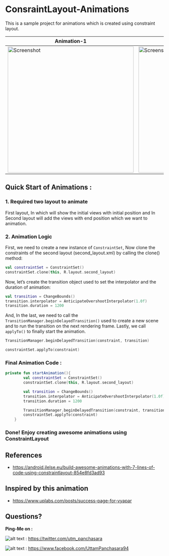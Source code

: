 # ConsraintLayout-Animations
This is a sample project for animations which is created using constraint layout.

| Animation-1 | Animation-2 |
| ------------------ | --------------------------- |
| <img src="https://i.imgur.com/tFuTq75.gif" height="400" alt="Screenshot"/>  | <img src="https://i.imgur.com/ONOfkT9.gif" height="400" alt="Screenshot"/> |


## Quick Start of Animations :

### 1. Required two layout to animate
First layout, In which will show the initial views with initial position and In Second layout will add the views with end position which we want to animation.

### 2. Animation Logic
First, we need to create a new instance of `ConstraintSet`, Now clone the constraints of the second layout (second_layout.xml) by calling the clone() method:

```kotlin
val constraintSet = ConstraintSet()
constraintSet.clone(this, R.layout.second_layout)
```

Now, let’s create the transition object used to set the interpolator and the duration of animation:
```kotlin
val transition = ChangeBounds()
transition.interpolator = AnticipateOvershootInterpolator(1.0f)
transition.duration = 1200
```

And, In the last, we need to call the `TransitionManager.beginDelayedTransition()` used to create a new scene and to run the transition on the next rendering frame. Lastly, we call `applyTo()` to finally start the animation.
```kotlin
TransitionManager.beginDelayedTransition(constraint, transition)

constraintSet.applyTo(constraint)
```

### Final Animation Code :
```kotlin
private fun startAnimation(){
        val constraintSet = ConstraintSet()
        constraintSet.clone(this, R.layout.second_layout)

        val transition = ChangeBounds()
        transition.interpolator = AnticipateOvershootInterpolator(1.0f)
        transition.duration = 1200

        TransitionManager.beginDelayedTransition(constraint, transition) // where `constraint` is : root element of layout
        constraintSet.applyTo(constraint)
    }
```

### Done! Enjoy creating awesome animations using ConstraintLayout

## References 

- https://android.jlelse.eu/build-awesome-animations-with-7-lines-of-code-using-constraintlayout-854e8fd3ad93

## Inspired by this animation

- https://www.uplabs.com/posts/success-page-for-vyapar

## Questions?
 
 **Ping-Me on :** 
 
 ![alt text][1.1] : https://twitter.com/utm_panchasara
 
 ![alt text][2.2] : https://www.facebook.com/UttamPanchasara94
 
 [1.1]: http://i.imgur.com/wWzX9uB.png (twitter icon with padding)
 [2.2]: http://i.imgur.com/fep1WsG.png (facebook icon without padding)
